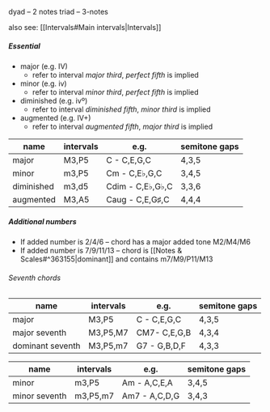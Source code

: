 dyad – 2 notes
triad – 3-notes

also see: [[Intervals#Main intervals|Intervals]]

##### Essential

* major (e.g. IV) 
	* refer to interval *major third*, *perfect fifth* is implied
* minor (e.g. iv)
	* refer to interval *minor third*, *perfect fifth* is implied
* diminished (e.g. ivº)
	* refer to interval *diminished fifth*, *minor third* is implied
* augmented (e.g. IV+)
	* refer to interval *augmented fifth*, *major third* is implied 

|name|intervals|e.g.|semitone gaps|
|-|-|-|-|
|major|M3,P5|C - C,E,G,C|4,3,5|
|minor|m3,P5|Cm - C,E♭,G,C|3,4,5|
|diminished|m3,d5|Cdim - C,E♭,G♭,C|3,3,6|
|augmented|M3,A5|Caug - C,E,G♯,C|4,4,4|

##### Additional numbers

- If added number is 2/4/6 – chord has a major added tone M2/M4/M6
- If added number is 7/9/11/13 – chord is [[Notes & Scales#^363155|dominant]] and contains m7/M9/P11/M13

###### Seventh chords

|name|intervals|e.g.|semitone gaps|
|-|-|-|-|
|major|M3,P5|C - C,E,G,C|4,3,5|
|major seventh|M3,P5,M7|CM7- C,E,G,B|4,3,4|
|dominant seventh|M3,P5,m7|G7 - G,B,D,F|4,3,3|

|name|intervals|e.g.|semitone gaps|
|-|-|-|-|
|minor|m3,P5|Am - A,C,E,A|3,4,5|
|minor seventh|m3,P5,m7|Am7 - A,C,D,G|3,4,3|


